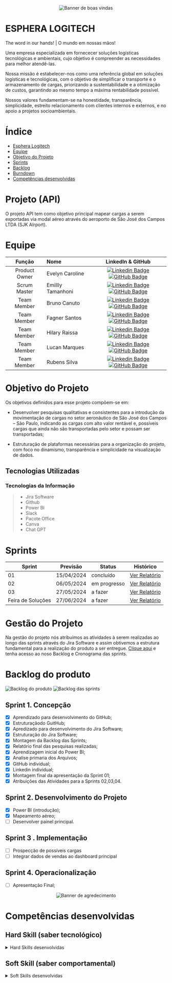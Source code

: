 <!-- ## Ola, somos a Esphera Logitech, muito prazer! :sparkles: -->
<p align="center">
<img alt="Banner de boas vindas" src="./Bunner02.png" />
</p>

# ESPHERA LOGITECH
The word in our hands! | O mundo em nossas mãos!

Uma empresa especializada em fornececer soluções logísticas tecnológicas e ambientais, cujo objetivo é compreender as necessidades para melhor atendê-las. 

Nossa missão é estabelecer-nos como uma referência global em soluções logísticas e tecnológicas, com o objetivo de simplificar o transporte e o armazenamento de cargas, priorizando a sustentabilidade e a otimização de custos, garantindo ao mesmo tempo a máxima rentabilidade possível.

Nossos valores fundamentam-se na honestidade, transparência, simplicidade, estreito relacionamento com clientes internos e externos, e no apoio a projetos socioambientais.

# Índice

* [Esphera Logitech](#esphera-logitech)
* [Equipe](#equipe)
* [Objetivo do Projeto](#objetivo-do-projeto)
* [Sprints](#sprints)
* [Backlog](#backlog-do-produto)
* [Burndown](#burndown)
* [Competências desenvolvidas](#competências-desenvolvidas)


# Projeto (API) 
O projeto API tem como objetivo principal mapear cargas a serem exportadas via modal aéreo através do aeroporto de São José dos Campos LTDA (SJK AIrport).

# Equipe
|    Função     | Nome                                  |                                                                                                                                                      LinkedIn & GitHub                                                                                                                                                      |
| :-----------: | :------------------------------------ | :-------------------------------------------------------------------------------------------------------------------------------------------------------------------------------------------------------------------------------------------------------------------------------------------------------------------------: |
| Product Owner |   Evelyn Caroline        |     [![Linkedin Badge](https://img.shields.io/badge/Linkedin-blue?style=flat-square&logo=Linkedin&logoColor=white)](https://www.linkedin.com/in/evelyn-caroline-2066662b2/?trk=opento_sprofile_goalscard) [![GitHub Badge](https://img.shields.io/badge/GitHub-111217?style=flat-square&logo=github&logoColor=white)](https://github.com/evelyncaroline01)            |
| Scrum Master  | Emillly Tamanhoni |      [![Linkedin Badge](https://img.shields.io/badge/Linkedin-blue?style=flat-square&logo=Linkedin&logoColor=white)](https://www.linkedin.com/in/emilly-tamanhoni-1b1ba2294/?utm_source=share&utm_campaign=share_via&utm_content=profile&utm_medium=android_app) [![GitHub Badge](https://img.shields.io/badge/GitHub-111217?style=flat-square&logo=github&logoColor=white)](https://github.com/emillytamanhoni)  |
| Team Member   | Bruno Canuto              |         [![Linkedin Badge](https://img.shields.io/badge/Linkedin-blue?style=flat-square&logo=Linkedin&logoColor=white)](https://www.linkedin.com/in/bruno-canuto-746944291/?trk=opento_sprofile_topcard/) [![GitHub Badge](https://img.shields.io/badge/GitHub-111217?style=flat-square&logo=github&logoColor=white)](https://github.com/BrunoCanuto01)        |
|  Team Member  | Fagner Santos                 |   [![Linkedin Badge](https://img.shields.io/badge/Linkedin-blue?style=flat-square&logo=Linkedin&logoColor=white)](https://www.linkedin.com/in/fagner-santos-7669572b8?) [![GitHub Badge](https://img.shields.io/badge/GitHub-111217?style=flat-square&logo=github&logoColor=white)](https://github.com/FagPSantos/FagPSantos)   |
|  Team Member  | Hilary Raissa                 |   [![Linkedin Badge](https://img.shields.io/badge/Linkedin-blue?style=flat-square&logo=Linkedin&logoColor=white)](https://www.linkedin.com/in/hilary-r-267734286/?utm_source=share&utm_campaign=share_via&utm_content=profile&utm_medium=android_app) [![GitHub Badge](https://img.shields.io/badge/GitHub-111217?style=flat-square&logo=github&logoColor=white)](https://github.com/hilary-10)   |
|  Team Member  | Lucan Marques      |           [![Linkedin Badge](https://img.shields.io/badge/Linkedin-blue?style=flat-square&logo=Linkedin&logoColor=white)](https://www.linkedin.com/in/lucan-marques-5a94294b/) [![GitHub Badge](https://img.shields.io/badge/GitHub-111217?style=flat-square&logo=github&logoColor=white)](https://github.com/LucanMarques89)          |
|  Team Member  | Rubens Silva       |           [![Linkedin Badge](https://img.shields.io/badge/Linkedin-blue?style=flat-square&logo=Linkedin&logoColor=white)](https://www.linkedin.com/in/rubens-filho-53b92a1a1?)   [![GitHub Badge](https://img.shields.io/badge/GitHub-111217?style=flat-square&logo=github&logoColor=white)](https://github.com/Rubensfatec31)          |

# Objetivo do Projeto
Os objetivos definidos para esse projeto compõem-se em: 

* Desenvolver pesquisas qualitativas e consistentes para a introdução da movimentação de cargas no setor aeronáutico de São José dos Campos – São Paulo, indicando as cargas com alto valor rentável e, possíveis cargas que ainda não são transportadas pelo setor e possam ser transportadas;

* Estruturação de plataformas necessárias para a organização do projeto, com foco no dinamismo, transparência e simplicidade na visualização de dados.

## Tecnologias Utilizadas

 ### Tecnologias da Informação
 > * Jira Software
 > * Github
 > * Power BI
 > * Slack
 > * Pacote Office
>  * Canva
>  * Chat GPT
  


# Sprints

Sprint | Previsão | Status| Histórico|
|------|--------|------|--------|
|01| 15/04/2024 | concluído | [Ver Relatório](https://docs.google.com/document/d/1AmRol6xZsHtZ5m1bv4k6zb7-HmuuqM6j/edit?usp=drivesdk&ouid=105246158924921560733&rtpof=true&sd=true) 
|02| 06/05/2024 | em progresso |[Ver Relatório](https://fatecsjc-prd.azurewebsites.net/downloads/estagio/modelo_relatorio_estagio_gpi.docx) | 
|03| 27/05/2024 |a fazer |[Ver Relatório](https://fatecsjc-prd.azurewebsites.net/downloads/estagio/modelo_relatorio_estagio_gpi.docx) |
|Feira de Soluções| 27/06/2024 |a fazer |[Ver Relatório](https://fatecsjc-prd.azurewebsites.net/downloads/estagio/modelo_relatorio_estagio_gpi.docx) | 

# Gestão do Projeto

Na gestão do projeto nós atribuímos as atividades à serem realizadas ao longo das sprints através do Jira Software e assim obtivemos a estrutura fundamental para a realização do produto a ser entregue.
 [Clique aqui](https://evelyncaroline.atlassian.net/jira/software/projects/EL/boards/1/backlog?selectedIssue=EL-50) e tenha acesso ao noso Backlog e Cronograma das sprints.

# Backlog do produto

<!-- ## Backlof do produto! :sparkles: -->
<img alt="Backlog do produto" src="./backlog do produto atualizado.jpg" />
  <img alt="Backlog das sprints" src="./Backlog das sprints.jpg" />
</p>





## Sprint 1. Concepção
- [x] Aprendizado para desenvolvimento do GitHub;
- [x] Estruturaçãodo GuitHub;
- [x] Apredizado para desenvolvimento do Jira Software;
- [x] Estruturação do Jira Software;
- [x] Montagem da Backlog das Sprints;
- [x] Relatório final das pesquisas realizadas;
- [x] Aprendizagem inicial do Power BI;
- [x] Analise primaria dos Arquivos;
- [x] GitHub individual;
- [x] Linkedin individual;
- [x] Montagem final da apresentação da Sprint 01;
- [x] Atribuições das Atividades para a Sprints 02,03,04.

## Sprint 2. Desenvolvimento do Projeto
- [x] Power BI (introdução);
- [x] Mapeamento aéreo;
- [ ] Desenvolver painel principal.    
      
## Sprint 3 . Implementação
- [ ] Prospecção de possíveis cargas 
- [ ] Integrar dados de vendas ao dashboard principal
      
## Sprint 4. Operacionalização
- [ ] Apresentação Final;
  

<!-- ## Obrigado por acessar noso GitHub! :sparkles: -->
<p align="center">
<img alt="Banner de agredecimento" src="./Esphera Logitech (1280 x 640).png" />
</p>


# Competências desenvolvidas

## Hard Skill (saber tecnológico)
<details>
<summary>Hard Skills desenvolvidas</summary>
  
| Tecnologia/Metodologia | Classificação |
| ---------------------- | ------------- |
| GitHub | ★ ★ ★ ★ ★ ★ ★ ☆ ☆ ☆ |
| Gestão de Projetos | ★ ★ ★ ★ ★ ★ ☆ ☆ ☆ ☆ |
| Scrum Master | ★ ★ ★ ★ ★ ★ ★ ☆ ☆ ☆ |
| Prodct Owner | ★ ★ ★ ★ ★ ★ ★ ☆ ☆ ☆ |
| Markdown | ★ ★ ★ ★ ★ ★ ★ ☆ ☆ ☆ |
| Git Projects | ★ ★ ★ ★ ★ ★ ★ ☆ ☆ ☆ |
 
</details>

## Soft Skill (saber comportamental)
<details>
<summary>Soft Skills desenvolvidas</summary>

| Habilidades | Classificação |
| ---------------------- | ------------- |
| Colaboração | ★ ★ ★ ★ ★ ★ ★ ★ ☆ ☆ |
| Proatividade| ★ ★ ★ ★ ★ ★ ★ ☆ ☆ ☆ |
| Pensamento Crítico | ★ ★ ★ ★ ★ ★ ★ ★ ★ ☆ |
| Gerenciamento de Tempo | ★ ★ ★ ★ ★ ★ ★ ★ ★ ☆ |
| Adaptabilidade | ★ ★ ★ ★ ★ ★ ★ ★ ★ ★ |
| Resiliência | ★ ★ ★ ★ ★ ★ ★ ★ ★ ★ |

</details>



